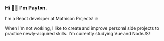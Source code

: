 ### Hi 👋🏻 I'm Payton.
 I'm a React developer at Mathison Projects! ⚛

When I'm not working, I like to create and improve personal side projects to practice newly-acquired skills. I'm currently studying Vue and NodeJS!
